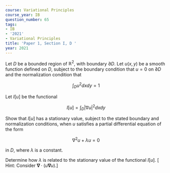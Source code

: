 ```yaml
---
course: Variational Principles
course_year: IB
question_number: 65
tags:
- IB
- '2021'
- Variational Principles
title: 'Paper 1, Section I, D '
year: 2021
---
```




Let $D$ be a bounded region of $\mathbb{R}^{2}$, with boundary $\partial D$. Let $u(x, y)$ be a smooth function defined on $D$, subject to the boundary condition that $u=0$ on $\partial D$ and the normalization condition that

$$\int_{D} u^{2} d x d y=1$$

Let $I[u]$ be the functional

$$I[u]=\int_{D}|\nabla u|^{2} d x d y$$

Show that $I[u]$ has a stationary value, subject to the stated boundary and normalization conditions, when $u$ satisfies a partial differential equation of the form

$$\nabla^{2} u+\lambda u=0$$

in $D$, where $\lambda$ is a constant.

Determine how $\lambda$ is related to the stationary value of the functional $I[u]$. $[$ Hint: Consider $\boldsymbol{\nabla} \cdot(u \boldsymbol{\nabla} u)$.]